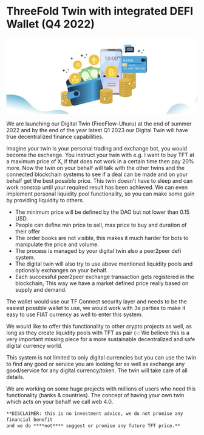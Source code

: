 # ThreeFold Twin with integrated DEFI Wallet (Q4 2022)

![image alt text](img/wallet_infographic.png "image_tooltip")

We are launching our Digital Twin (FreeFlow-Uhuru) at the end of summer 2022 and by the end of the year latest Q1 2023 our Digital Twin will have true decentralized finance capabilities.

Imagine your twin is your personal trading and exchange bot, you would become the exchange. You instruct your twin with e.g. I want to buy TFT at a maximum price of X, if that does not work in a certain time then pay 20% more. Now the twin on your behalf will talk with the other twins and the connected blockchain systems to see if a deal can be made and on your behalf get the best possible price. This twin doesn’t have to sleep and can work nonstop until your required result has been achieved. We can even implement personal liquidity pool functionality, so you can make some gain by providing liquidity to others.

* The minimum price will be defined by the DAO but not lower than 0.15 USD.
* People can define min price to sell, max price to buy and duration of their offer
* The order books are not visible, this makes it much harder for bots to manipulate the price and volume. 
* The process is managed by your digital twin also a peer2peer defi system.
* The digital twin will also try to use above mentioned liquidity pools and optionally exchanges on your behalf.
* Each successful peer2peer exchange transaction gets registered in the blockchain, 
This way we have a market defined price really based on supply and demand.

The wallet would use our TF Connect security layer and needs to be the easiest possible wallet to use, we would work with 3e parties to make it easy to use FIAT currency as well to enter this system.

We would like to offer this functionality to other crypto projects as well, as long as they create liquidity pools with TFT as pair (-: 
We believe this is a very important missing piece for a more sustainable decentralized and safe digital currency world.

This system is not limited to only digital currencies but you can use the twin to find any good or service you are looking for as well as exchange any good/service for any digital currency/token. The twin will take care of all details.

We are working on some huge projects with millions of users who need this functionality (banks & countries).
The concept of having your own twin which acts on your behalf we call web 4.0.

    **DISCLAIMER: this is no investment advice, we do not promise any financial benefit 
    and we do ****not**** suggest or promise any future TFT price.** 